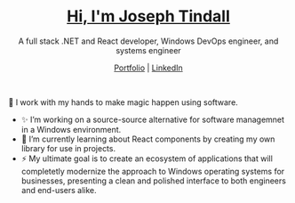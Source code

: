 <p align="center">
  <!--<img src="https://raw.githubusercontent.com/Joseph-Tindall/Website/main/img/cover.png" width="100%"/>-->
  <h1 align="center"><a href="https://josephtindall.com/">Hi, I'm Joseph Tindall</a></h1>
  <p align="center">A full stack .NET and React developer, Windows DevOps engineer, and systems engineer</p>
</p>

<p align="center">
  <a href="https://ubivera.com/">Portfolio</a> | 
  <a href="https://linkedin.com/in/joseph-tindall">LinkedIn</a>
</p>

<br />

💫 I work with my hands to make magic happen using software. 

- ✨ I’m working on a source-source alternative for software managemnet in a Windows environment.
- 🌱 I’m currently learning about React components by creating my own library for use in projects.
- ⚡ My ultimate goal is to create an ecosystem of applications that will completetly modernize the approach to Windows operating systems for businesses, presenting a clean and polished interface to both engineers and end-users alike.
